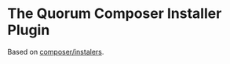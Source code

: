 # The Quorum Composer Installer Plugin

Based on [composer/instalers](https://github.com/composer/installers).
